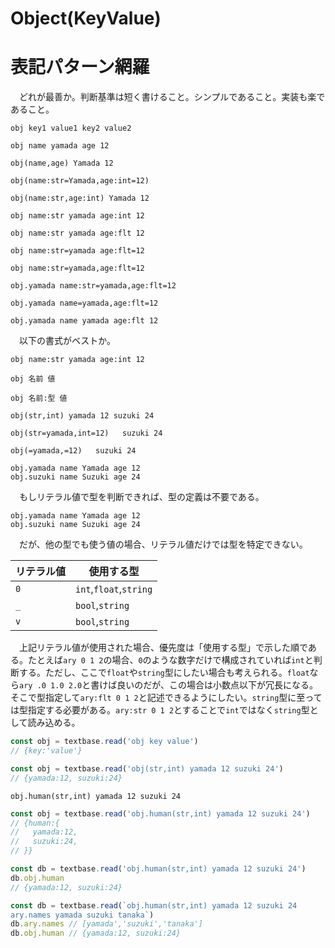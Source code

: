 # Object(KeyValue)

# 表記パターン網羅

　どれが最善か。判断基準は短く書けること。シンプルであること。実装も楽であること。

```
obj key1 value1 key2 value2
```
```
obj name yamada age 12
```
```
obj(name,age) Yamada 12
```
```
obj(name:str=Yamada,age:int=12)
```
```
obj(name:str,age:int) Yamada 12
```
```
obj name:str yamada age:int 12
```
```
obj name:str yamada age:flt 12
```
```
obj name:str=yamada age:flt=12
```
```
obj name:str=yamada,age:flt=12
```
```
obj.yamada name:str=yamada,age:flt=12
```
```
obj.yamada name=yamada,age:flt=12
```
```
obj.yamada name yamada age:flt 12
```

　以下の書式がベストか。

```
obj name:str yamada age:int 12
```

```
obj 名前 値
```
```
obj 名前:型 値
```





```
obj(str,int) yamada 12 suzuki 24
```
```
obj(str=yamada,int=12)   suzuki 24
```
```
obj(=yamada,=12)   suzuki 24
```
```
obj.yamada name Yamada age 12
obj.suzuki name Suzuki age 24
```

　もしリテラル値で型を判断できれば、型の定義は不要である。

```
obj.yamada name Yamada age 12
obj.suzuki name Suzuki age 24
```

　だが、他の型でも使う値の場合、リテラル値だけでは型を特定できない。

リテラル値|使用する型
----------|----------
`0`|`int`,`float`,`string`
`_`|`bool`,`string`
`v`|`bool`,`string`

　上記リテラル値が使用された場合、優先度は「使用する型」で示した順である。たとえば`ary 0 1 2`の場合、`0`のような数字だけで構成されていれば`int`と判断する。ただし、ここで`float`や`string`型にしたい場合も考えられる。`float`なら`ary .0 1.0 2.0`と書けば良いのだが、この場合は小数点以下が冗長になる。そこで型指定して`ary:flt 0 1 2`と記述できるようにしたい。`string`型に至っては型指定する必要がある。`ary:str 0 1 2`とすることで`int`ではなく`string`型として読み込める。


```javascript
const obj = textbase.read('obj key value')
// {key:'value'}
```
```javascript
const obj = textbase.read('obj(str,int) yamada 12 suzuki 24')
// {yamada:12, suzuki:24}
```
```
obj.human(str,int) yamada 12 suzuki 24
```
```javascript
const obj = textbase.read('obj.human(str,int) yamada 12 suzuki 24')
// {human:{
//   yamada:12,
//   suzuki:24,
// }}
```
```javascript
const db = textbase.read('obj.human(str,int) yamada 12 suzuki 24')
db.obj.human
// {yamada:12, suzuki:24}
```
```javascript
const db = textbase.read(`obj.human(str,int) yamada 12 suzuki 24
ary.names yamada suzuki tanaka`)
db.ary.names // [yamada','suzuki','tanaka']
db.obj.human // {yamada:12, suzuki:24}
```



